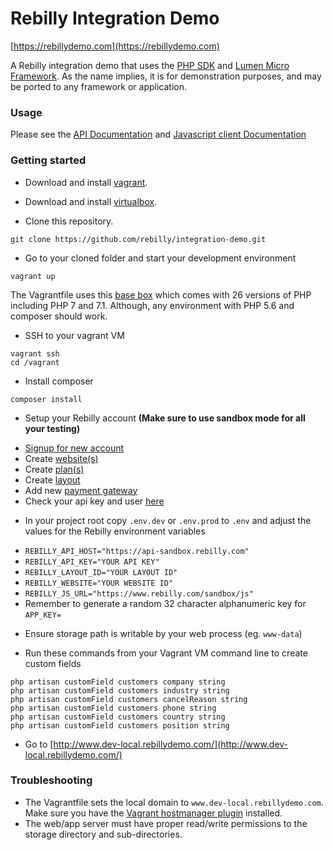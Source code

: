 Rebilly Integration Demo
========================

[https://rebillydemo.com](https://rebillydemo.com)

A Rebilly integration demo that uses the [PHP SDK](https://github.com/rebilly/rebilly-php) and [Lumen Micro Framework](http://lumen.laravel.com/).  As the name implies, it is for demonstration purposes, and may be ported to any framework or application.

### Usage
Please see the [API Documentation](https://www.rebilly.com/sandbox/api/documentation/v2.1/) and [Javascript client Documentation](https://www.rebilly.com/sandbox/api/jsdoc/)

### Getting started
+ Download and install [vagrant](https://www.vagrantup.com/downloads.html).

+ Download and install [virtualbox](https://www.virtualbox.org/wiki/Downloads).

+ Clone this repository.
```
git clone https://github.com/rebilly/integration-demo.git
```

+ Go to your cloned folder and start your development environment
```
vagrant up
```
The Vagrantfile uses this [base box](https://github.com/rlerdorf/php7dev) which comes with 26 versions of PHP including PHP 7 and 7.1.  Although, any environment with PHP 5.6 and composer should work.

+ SSH to your vagrant VM
```
vagrant ssh
cd /vagrant
```

+ Install composer
```
composer install
```

+ Setup your Rebilly account **(Make sure to use sandbox mode for all your testing)**
 * [Signup for new account](https://www.rebilly.com/site/signup)
 * Create [website(s)](https://www.rebilly.com/sandbox/websites/add/)
 * Create [plan(s)](https://www.rebilly.com/sandbox/plans/add/)
 * Create [layout](https://www.rebilly.com/sandbox/layoutItem/create/)
 * Add new [payment gateway](https://www.rebilly.com/sandbox/paymentProcessors/add/RebillyProcessor)
 * Check your api key and user [here](https://www.rebilly.com/sandbox/api/)

+ In your project root copy `.env.dev` or `.env.prod` to `.env` and adjust the values for the Rebilly environment variables
 * `REBILLY_API_HOST="https://api-sandbox.rebilly.com"`
 * `REBILLY_API_KEY="YOUR API KEY"`
 * `REBILLY_LAYOUT_ID="YOUR LAYOUT ID"`
 * `REBILLY_WEBSITE="YOUR WEBSITE ID"`
 * `REBILLY_JS_URL="https://www.rebilly.com/sandbox/js"`
 * Remember to generate a random 32 character alphanumeric key for `APP_KEY=`

+ Ensure storage path is writable by your web process (eg. `www-data`)

+ Run these commands from your Vagrant VM command line to create custom fields
```
php artisan customField customers company string
php artisan customField customers industry string
php artisan customField customers cancelReason string
php artisan customField customers phone string
php artisan customField customers country string
php artisan customField customers position string
```

+ Go to [http://www.dev-local.rebillydemo.com/](http://www.dev-local.rebillydemo.com/)

### Troubleshooting

+ The Vagrantfile sets the local domain to `www.dev-local.rebillydemo.com`. Make sure you have the [Vagrant hostmanager plugin](https://github.com/smdahlen/vagrant-hostmanager) installed.
+ The web/app server must have proper read/write permissions to the storage directory and sub-directories.

